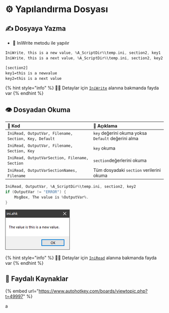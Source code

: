 # ⚙️ Yapılandırma Dosyası

## ✍ Dosyaya Yazma

* 💠 IniWrite metodu ile yapılır

```c
IniWrite, this is a new value, %A_ScriptDir%\temp.ini, section2, key1
IniWrite, this is a next value, %A_ScriptDir%\temp.ini, section2, key2
```

```ocaml
[section2]
key1=this is a newvalue
key2=this is a next value
```

{% hint style="info" %}
‍🧙‍♂ Detaylar için [`IniWrite`](https://www.autohotkey.com/docs/commands/IniWrite.htm) alanına bakmanda fayda var
{% endhint %}

## 👁️ Dosyadan Okuma

| 💠 Kod | 📝 Açıklama |
| :--- | :--- |
| `IniRead, OutputVar, Filename, Section, Key, Default` | `key` değerini okuma yoksa `Default` değerini alma |
| `IniRead, OutputVar, Filename, Section, Key` | `key` okuma |
| `IniRead, OutputVarSection, Filename, Section` | `section`değerlerini okuma |
| `IniRead, OutputVarSectionNames, Filename` | Tüm dosyadaki `section` verilerini okuma |

```c
IniRead, OutputVar, %A_ScriptDir%\temp.ini, section2, key2
if (OutputVar != "ERROR") {
    MsgBox, The value is %OutputVar%.
}
```

![](../.gitbook/assets/image%20%288%29.png)

{% hint style="info" %}
‍🧙‍♂ Detaylar için [`IniRead`](https://www.autohotkey.com/docs/commands/IniRead.htm) alanına bakmanda fayda var
{% endhint %}

## 🔗 Faydalı Kaynaklar

{% embed url="https://www.autohotkey.com/boards/viewtopic.php?t=49997" %}

a

